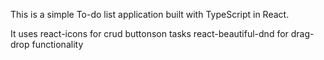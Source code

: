 This is a simple To-do list application
built with TypeScript in React.

It uses
react-icons for crud buttonson tasks
react-beautiful-dnd for drag-drop functionality

